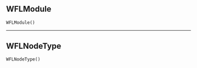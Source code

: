 #


## WFLModule
```python 
WFLModule()
```



----


## WFLNodeType
```python 
WFLNodeType()
```


